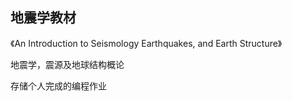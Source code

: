 ## 地震学教材

《An Introduction to Seismology Earthquakes, and Earth Structure》

地震学，震源及地球结构概论

存储个人完成的编程作业

